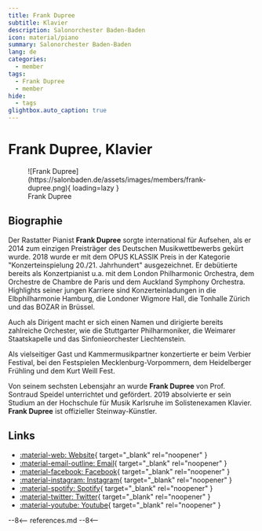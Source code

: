 ```yaml
---
title: Frank Dupree
subtitle: Klavier
description: Salonorchester Baden-Baden
icon: material/piano
summary: Salonorchester Baden-Baden
lang: de
categories:
  - member
tags:
  - Frank Dupree
  - member
hide:
  - tags
glightbox.auto_caption: true
---
```


# Frank Dupree, Klavier

<!-- more -->

<figure markdown>
  ![Frank Dupree](https://salonbaden.de/assets/images/members/frank-dupree.png){ loading=lazy }
  <figcaption>Frank Dupree</figcaption>
</figure>

## Biographie

Der Rastatter Pianist **Frank Dupree** sorgte international für Aufsehen, als er 2014 zum einzigen Preisträger des Deutschen Musikwettbewerbs gekürt wurde.
2018 wurde er mit dem OPUS KLASSIK Preis in der Kategorie "Konzerteinspielung 20./21. Jahrhundert" ausgezeichnet.
Er debütierte bereits als Konzertpianist u.a. mit dem London Philharmonic Orchestra, dem Orchestre de Chambre de Paris und dem Auckland Symphony Orchestra.
Highlights seiner jungen Karriere sind Konzerteinladungen in die Elbphilharmonie Hamburg, die Londoner Wigmore Hall, die Tonhalle Zürich und das BOZAR in Brüssel.

Auch als Dirigent macht er sich einen Namen und dirigierte bereits zahlreiche Orchester, wie die Stuttgarter Philharmoniker, die Weimarer Staatskapelle und das Sinfonieorchester Liechtenstein.

Als vielseitiger Gast und Kammermusikpartner konzertierte er beim Verbier Festival, bei den Festspielen Mecklenburg-Vorpommern, dem Heidelberger Frühling und dem Kurt Weill Fest.

Von seinem sechsten Lebensjahr an wurde **Frank Dupree** von Prof. Sontraud Speidel unterrichtet und gefördert.
2019 absolvierte er sein Studium an der Hochschule für Musik Karlsruhe im Solistenexamen Klavier.
**Frank Dupree** ist offizieller Steinway-Künstler.

## Links

* [:material-web: Website](https://www.frank-dupree.de/){ target="_blank" rel="noopener" }
* [:material-email-outline: Email](mailto:mail@frank-dupree.de?subject=Salonorchester){ target="_blank" rel="noopener" }
* [:material-facebook: Facebook](https://www.facebook.com/frankdupree91/){ target="_blank" rel="noopener" }
* [:material-instagram: Instagram](https://www.instagram.com/frankdupree_official/){ target="_blank" rel="noopener" }
* [:material-spotify: Spotify](https://open.spotify.com/artist/6njtXkDG0AlF0gO1hpIaqf?autoplay=true){ target="_blank" rel="noopener" }
* [:material-twitter: Twitter](https://twitter.com/frank_dupree){ target="_blank" rel="noopener" }
* [:material-youtube: Youtube](https://www.youtube.com/channel/UC3-8V3CKyIsxCrH1baDp-dA){ target="_blank" rel="noopener" }

--8<--
references.md
--8<--
